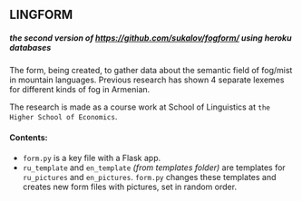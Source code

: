 ## LINGFORM
##### the second version of https://github.com/sukalov/fogform/ using heroku databases
The form, being created, to gather data about the semantic field of fog/mist in mountain languages. Previous research has shown 4 separate lexemes for different kinds of fog in Armenian.

The research is made as a course work at School of Linguistics at `the Higher School of Economics`.

#### Contents:
* `form.py` is a key file with a Flask app.
* `ru_template` and `en_template` *(from templates folder)* are templates for `ru_pictures` and `en_pictures`.
`form.py` changes these templates and creates new form files with pictures, set in random order.
